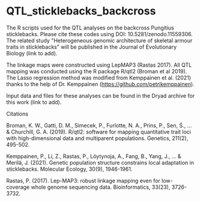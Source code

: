 # QTL_sticklebacks_backcross
The R scripts used for the QTL analyses on the backcross Pungitius sticklebacks. Please cite these codes using DOI: 10.5281/zenodo.11559306. The related study "Heterogeneous genomic architecture of skeletal armour traits in sticklebacks" will be published in the Journal of Evolutionary Biology (link to add).

The linkage maps were constructed using LepMAP3 (Rastas 2017). All QTL mapping was conducted using the R package R/qtl2 (Broman et al 2019). The Lasso regression method was modified from Kemppainen et al. (2021) thanks to the help of Dr. Kemppainen (https://github.com/petrikemppainen).

Input data and files for these analyses can be found in the Dryad archive for this work (link to add).
  
Citations

Broman, K. W., Gatti, D. M., Simecek, P., Furlotte, N. A., Prins, P., Sen, Ś., ... & Churchill, G. A. (2019). R/qtl2: software for mapping quantitative trait loci with high-dimensional data and multiparent populations. Genetics, 211(2), 495-502.

Kemppainen, P., Li, Z., Rastas, P., Löytynoja, A., Fang, B., Yang, J., ... & Merilä, J. (2021). Genetic population structure constrains local adaptation in sticklebacks. Molecular Ecology, 30(9), 1946-1961. 

Rastas, P. (2017). Lep-MAP3: robust linkage mapping even for low-coverage whole genome sequencing data. Bioinformatics, 33(23), 3726-3732.

